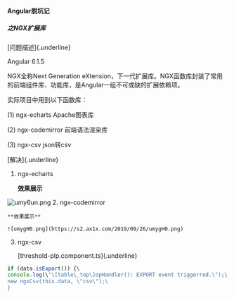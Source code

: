 #### Angular脱坑记

##### 之NGX扩展库

[问题描述]{.underline}

Angular 6.1.5

NGX全称Next Generation
eXtension，下一代扩展库。NGX函数库封装了常用的前端组件库、功能库，是Angular一组不可或缺的扩展依赖项。

实际项目中用到以下函数库：

(1) ngx-echarts Apache图表库

(2) ngx-codemirror 前端语法渲染库

(3) ngx-csv json转csv

[解决]{.underline}

1.  ngx-echarts

    **效果展示**

![umy6un.png](https://s2.ax1x.com/2019/09/26/umy6un.png)
2.  ngx-codemirror

    **效果展示**

    ![umygH0.png](https://s2.ax1x.com/2019/09/26/umygH0.png)

3.  ngx-csv

    [threshold-plp.component.ts]{.underline}
```typescript
if (data.isExport()) {\
console.log(\"\[table\_top\]opHandler(): EXPORT event triggerred.\");\
new ngxCsv(this.data, \"csv\");\
}
```